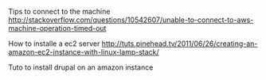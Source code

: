Tips to connect to the machine   
http://stackoverflow.com/questions/10542607/unable-to-connect-to-aws-machine-operation-timed-out

How to installe a ec2 server
http://tuts.pinehead.tv/2011/06/26/creating-an-amazon-ec2-instance-with-linux-lamp-stack/

Tuto to install drupal on an amazon instance